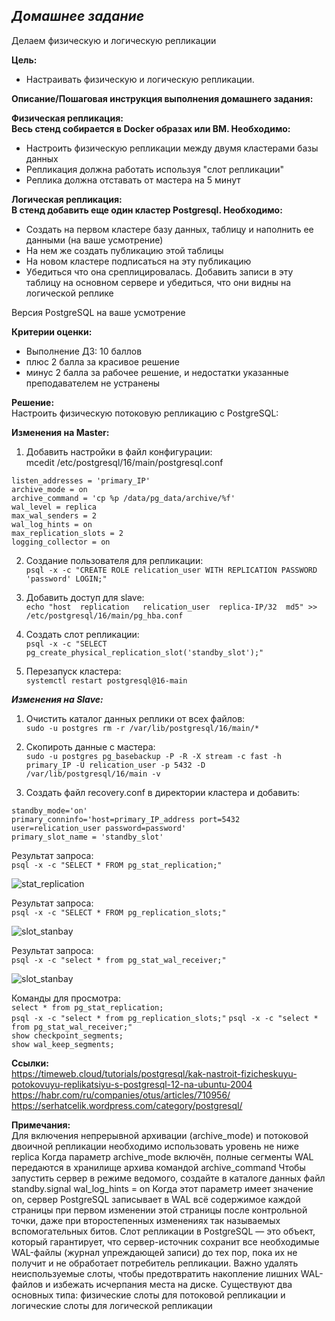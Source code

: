 ## *Домашнее задание*  
Делаем физическую и логическую репликации  

**Цель:**  
* Настраивать физическую и логическую репликации.


**Описание/Пошаговая инструкция выполнения домашнего задания:**  

**Физическая репликация:**  
**Весь стенд собирается в Docker образах или ВМ. Необходимо:**    

* Настроить физическую репликации между двумя кластерами базы данных  
* Репликация должна работать используя "слот репликации"  
* Реплика должна отставать от мастера на 5 минут  

**Логическая репликация:**  
**В стенд добавить еще один кластер Postgresql. Необходимо:**    

* Создать на первом кластере базу данных, таблицу и наполнить ее данными (на ваше усмотрение)  
* На нем же создать публикацию этой таблицы  
* На новом кластере подписаться на эту публикацию  
* Убедиться что она среплицировалась. Добавить записи в эту таблицу на основном сервере и убедиться, что они видны на логической реплике    

Версия PostgreSQL на ваше усмотрение


**Критерии оценки:**  
* Выполнение ДЗ: 10 баллов  
* плюс 2 балла за красивое решение  
* минус 2 балла за рабочее решение, и недостатки указанные преподавателем не устранены  

**Решение:**  
Настроить физическую потоковую репликацию с PostgreSQL:

**Изменения на Master:**  
1. Добавить настройки в файл конфигурации:  
mcedit /etc/postgresql/16/main/postgresql.conf

```
listen_addresses = 'primary_IP'
archive_mode = on                 
archive_command = 'cp %p /data/pg_data/archive/%f'
wal_level = replica 
max_wal_senders = 2
wal_log_hints = on
max_replication_slots = 2
logging_collector = on
```  

2. Создание пользователя для репликации:  
```psql -x -c "CREATE ROLE relication_user WITH REPLICATION PASSWORD 'password' LOGIN;"```  

3. Добавить доступ для slave:  
``echo "host  replication   relication_user  replica-IP/32  md5" >> /etc/postgresql/16/main/pg_hba.conf``

4. Создать слот репликации:    
```psql -x -c "SELECT pg_create_physical_replication_slot('standby_slot');"``` 

5. Перезапуск кластера:     
```systemctl restart postgresql@16-main```  

 
***Изменения на Slave:***  

1. Очистить каталог данных реплики от всех файлов:  
``sudo -u postgres rm -r /var/lib/postgresql/16/main/*``   

2. Скопироть данные с мастера:  
``sudo -u postgres pg_basebackup -P -R -X stream -c fast -h primary_IP -U relication_user -p 5432 -D /var/lib/postgresql/16/main -v``  

3. Создать файл recovery.conf в директории кластера и добавить:  
```
standby_mode='on' 
primary_conninfo='host=primary_IP_address port=5432 user=relication_user password=password' 
primary_slot_name = 'standby_slot'
```

Результат запроса:  
``psql -x -c "SELECT * FROM pg_stat_replication;"``  

![stat_replication](https://github.com/thornix/otus_dba/blob/main/hw8_postgres_replication/stat_replication.jpg)

Результат запроса:  
``psql -x -c "SELECT * FROM pg_replication_slots;"``  

![slot_stanbay](https://github.com/thornix/otus_dba/blob/main/hw8_postgres_replication/slot_standby.png) 

Результат запроса:  
``psql -x -c "select * from pg_stat_wal_receiver;"``

![slot_stanbay](https://github.com/thornix/otus_dba/blob/main/hw8_postgres_replication/standbay_status.png) 

Команды для просмотра:  
``select * from pg_stat_replication;``  
``psql -x -c "select * from pg_replication_slots;"`` 
``psql -x -c "select * from pg_stat_wal_receiver;"``  
``show checkpoint_segments;``  
``show wal_keep_segments;``  

**Ссылки:**    
https://timeweb.cloud/tutorials/postgresql/kak-nastroit-fizicheskuyu-potokovuyu-replikatsiyu-s-postgresql-12-na-ubuntu-2004  
https://habr.com/ru/companies/otus/articles/710956/  
https://serhatcelik.wordpress.com/category/postgresql/ 

**Примечания:**  
Для включения непрерывной архивации (archive_mode) и потоковой двоичной репликации необходимо использовать уровень не ниже replica
Когда параметр archive_mode включён, полные сегменты WAL передаются в хранилище архива командой archive_command 
Чтобы запустить сервер в режиме ведомого, создайте в каталоге данных файл standby.signal
wal_log_hints = on Когда этот параметр имеет значение on, сервер PostgreSQL записывает в WAL всё содержимое каждой страницы при первом изменении этой страницы после контрольной точки, даже при второстепенных изменениях так называемых вспомогательных битов.
Слот репликации в PostgreSQL — это объект, который гарантирует, что сервер-источник сохранит все необходимые WAL-файлы (журнал упреждающей записи) до тех пор, пока их не получит и не обработает потребитель репликации.
Важно удалять неиспользуемые слоты, чтобы предотвратить накопление лишних WAL-файлов и избежать исчерпания места на диске. Существуют два основных типа: физические слоты для потоковой репликации и логические слоты для логической репликации 






















